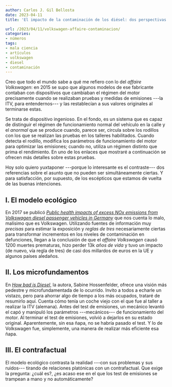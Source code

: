 ```yaml
---
author: Carlos J. Gil Bellosta
date: 2023-04-11
title: 'El impacto de la contaminación de los diésel: dos perspectivas sobre el "Volkswagen affaire"'

url: /2023/04/11/volkswagen-affaire-contaminacion/
categories:
- números
tags:
- mala ciencia
- artículos
- volkswagen
- diesel
- contaminación
---
```


Creo que todo el mundo sabe a qué me refiero con lo del _affaire Volkswagen_: en 2015 se supo que algunos modelos de ese fabricante contaban con dispositivos que cambiaban el régimen del motor precisamente cuando se realizaban pruebas y medidas de emisiones ---la ITV, para entendernos--- y las restablecían a sus valores originales al terminarse estas.

Se trata de dispositivo ingenioso. En el fondo, es un sistema que es capaz de distinguir el régimen de funcionamiento normal del vehículo en la calle y el _anormal_ que se produce cuando, parece ser, circula sobre los rodillos con los que se realizan las pruebas en los talleres habilitados. Cuando detecta el rodillo, modifica los parámetros de funcionamiento del motor para optimizar las emisiones; cuando no, utiliza un régimen distinto que prima el rendimiento. En uno de los enlaces que mostraré a continuación se ofrecen más detalles sobre estas pruebas.

Hoy solo quiero yuxtaponer ---porque lo interesante es el contraste--- dos referencias sobre el asunto que no pueden ser simultáneamente ciertas. Y para satisfacción, por supuesto, de los escépticos que estamos de vuelta de las buenas intenciones.

## I. El modelo ecológico

En 2017 se publicó
[_Public health impacts of excess NOx emissions from Volkswagen diesel passenger vehicles in Germany_](https://iopscience.iop.org/article/10.1088/1748-9326/aa5987/meta)
que nos cuenta lo malo, malísimo que es Volkswagen. Utilizando fuentes de información muy _precisas_ para estimar la exposición y _reglas de tres_ necesariamente ciertas para transformar incrementos en los niveles de contaminación en defunciones, llegan a la conclusión de que el _affaire Volkswagen_ causó 1200 muertes prematuras, hizo perder 13k _años de vida_ y tuvo un impacto (de nuevo, vía regla de tres) de casi dos millardos de euros en la UE y algunos países aledaños.

## II. Los microfundamentos

En
[_How bad is Diesel_](https://www.youtube.com/watch?v=apbS205t53w),
la autora, Sabine Hossenfelder, ofrece una visión más pedestre y microfundamentada de lo ocurrido. Invito a todos a echarle un vistazo, pero para ahorrar algo de tiempo a los más ocupados, trataré de resumirlo aquí. Cuenta cómo tenía un coche viejo con el que fue al taller a realizar la ITV (alemana). Antes del test de emisiones, un mecánico levantó el capó y manipuló los parámetros ---mecánicos--- de funcionamiento del motor. Al terminar el test de emisiones, volvió a dejarlos en su estado original. Aparentemente, sin esa ñapa, no se habría pasado el test. Y lo de Volkswagen fue, simplemente, una manera de realizar más eficiente esa ñapa.

## III. El contrafactual

El modelo ecológico contrasta la realidad ---con sus problemas y sus ruidos--- tirando de relaciones platónicas con un contrafactual. Que exige la pregunta: ¿cuál es?, ¿es acaso ese en el que los test de emisiones se trampean a mano y no automáticamente?